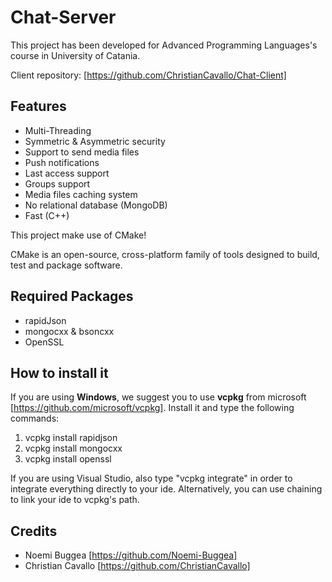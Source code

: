# Chat-Server
This project has been developed for Advanced Programming Languages's course in University of Catania.

Client repository: [https://github.com/ChristianCavallo/Chat-Client]

## Features
-	Multi-Threading
-	Symmetric & Asymmetric security
-	Support to send media files
-	Push notifications
-	Last access support
-	Groups support
-	Media files caching system
-	No relational database (MongoDB)
-	Fast (C++)

This project make use of CMake!

CMake is an open-source, cross-platform family of tools designed to build, test and package software.

## Required Packages
- rapidJson
- mongocxx & bsoncxx
- OpenSSL

## How to install it
If you are using <b>Windows</b>, we suggest you to use <b>vcpkg</b> from microsoft [https://github.com/microsoft/vcpkg].
Install it and type the following commands:
1) vcpkg install rapidjson
2) vcpkg install mongocxx
3) vcpkg install openssl

If you are using Visual Studio, also type "vcpkg integrate" in order to integrate everything directly to your ide.
Alternatively, you can use chaining to link your ide to vcpkg's path.

## Credits
- Noemi Buggea [https://github.com/Noemi-Buggea]
- Christian Cavallo [https://github.com/ChristianCavallo]
